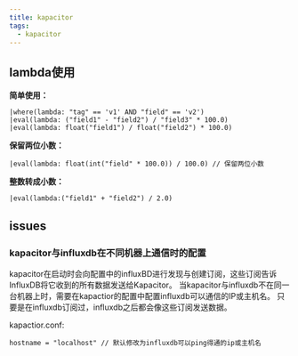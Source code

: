 ```yaml
---
title: kapacitor
tags:
  - kapacitor
---
```


## lambda使用
**简单使用：**

```
|where(lambda: "tag" == 'v1' AND "field" == 'v2')
|eval(lambda: ("field1" - "field2") / "field3" * 100.0)
|eval(lambda: float("field1") / float("field2") * 100.0)
```
**保留两位小数：**

```
|eval(lambda: float(int("field" * 100.0)) / 100.0) // 保留两位小数
```

**整数转成小数：**

```
|eval(lambda:("field1" + "field2") / 2.0)   
```



## issues

### kapacitor与influxdb在不同机器上通信时的配置
kapacitor在启动时会向配置中的influxBD进行发现与创建订阅，这些订阅告诉InfluxDB将它收到的所有数据发送给Kapacitor。
当kapacitor与influxdb不在同一台机器上时，需要在kapactior的配置中配置influxdb可以通信的IP或主机名。
只要是在influxdb订阅过，influxdb之后都会像这些订阅发送数据。

kapactior.conf:
```
hostname = "localhost" // 默认修改为influxdb可以ping得通的ip或主机名
```